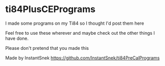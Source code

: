 # ti84PlusCEPrograms
I made some programs on my Ti84 so I thought I'd post them here

Feel free to use these wherever and maybe check out the other things I have done.

Please don't pretend that you made this

Made by InstantSnek
https://github.com/InstantSnek/ti84PreCalPrograms
